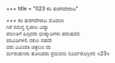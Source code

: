 +++
title = "023 ಕರಿ ತುರಗದೇರಾಟ"

+++
ಕರಿ ತುರಗದೇರಾಟ ಮೊದಲಾ  
ಗಿರೆ ಸಮಸ್ತ ನೃಪಾಲ ವಿದ್ಯಾ  
ಪರಿಣತಿಗೆ ಹಿಗ್ಗಿದರು ಭೀಷ್ಮಾದಿಗಳು ಹರುಷದಲಿ  
ಪರಿವಿಡಿಗಳಲಿ ನಕುಲ ಸಹದೇ  
ವರು ವಿವಿಂಶತಿ ಚಿತ್ರಬಲ ದು     
ರ್ಮರುಷಣರು ತೋರಿದರು ಶ್ರಮವನು ನೂರ್ವರೊಗ್ಗಿನಲಿ     ॥23॥